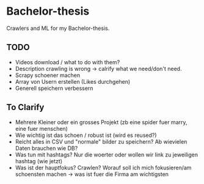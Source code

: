 # Bachelor-thesis
Crawlers and ML for my Bachelor-thesis.

## TODO
- Videos download / what to do with them?
- Description crawling is wrong -> calrify what we need/don't need.
- Scrapy schoener machen
- Array von Usern erstellen (Likes durchgehen)
- Generell speichern verbessern

## To Clarify
- Mehrere Kleiner oder ein grosses Projekt (zb eine spider fuer marry, eine fuer menschen)
- Wie wichtig ist das schoen / robust ist (wird es reused?)
- Reicht alles in CSV und "normale" bilder zu speichern? Ab wievielen Daten brauchen wie DB?
- Was tun mit hashtags? Nur die woerter oder wollen wir link zu jeweiligen hashtag (wie jetzt)
- Was ist der hauptfokus? Crawlen? Worauf soll ich mich fokusieren/am schoensten machen -> was ist fuer die Firma am wichtigsten

